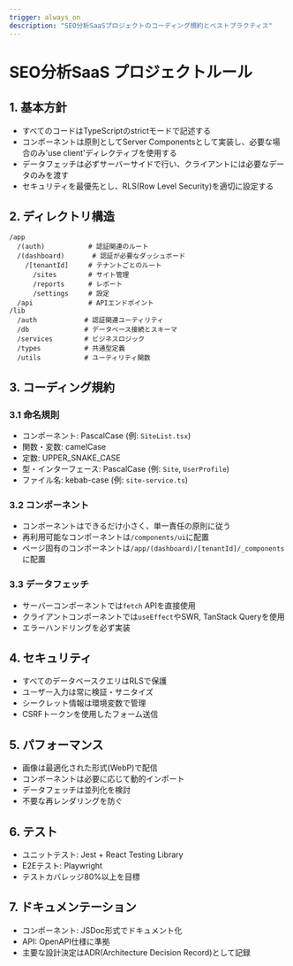 ```yaml
---
trigger: always_on
description: "SEO分析SaaSプロジェクトのコーディング規約とベストプラクティス"
---
```


# SEO分析SaaS プロジェクトルール

## 1. 基本方針

- すべてのコードはTypeScriptのstrictモードで記述する
- コンポーネントは原則としてServer Componentsとして実装し、必要な場合のみ'use client'ディレクティブを使用する
- データフェッチは必ずサーバーサイドで行い、クライアントには必要なデータのみを渡す
- セキュリティを最優先とし、RLS(Row Level Security)を適切に設定する

## 2. ディレクトリ構造

```
/app
  /(auth)           # 認証関連のルート
  /(dashboard)       # 認証が必要なダッシュボード
    /[tenantId]     # テナントごとのルート
      /sites        # サイト管理
      /reports      # レポート
      /settings     # 設定
  /api              # APIエンドポイント
/lib
  /auth            # 認証関連ユーティリティ
  /db              # データベース接続とスキーマ
  /services        # ビジネスロジック
  /types           # 共通型定義
  /utils           # ユーティリティ関数
```

## 3. コーディング規約

### 3.1 命名規則

- コンポーネント: PascalCase (例: `SiteList.tsx`)
- 関数・変数: camelCase
- 定数: UPPER_SNAKE_CASE
- 型・インターフェース: PascalCase (例: `Site`, `UserProfile`)
- ファイル名: kebab-case (例: `site-service.ts`)

### 3.2 コンポーネント

- コンポーネントはできるだけ小さく、単一責任の原則に従う
- 再利用可能なコンポーネントは`/components/ui`に配置
- ページ固有のコンポーネントは`/app/(dashboard)/[tenantId]/_components`に配置

### 3.3 データフェッチ

- サーバーコンポーネントでは`fetch` APIを直接使用
- クライアントコンポーネントでは`useEffect`やSWR, TanStack Queryを使用
- エラーハンドリングを必ず実装

## 4. セキュリティ

- すべてのデータベースクエリはRLSで保護
- ユーザー入力は常に検証・サニタイズ
- シークレット情報は環境変数で管理
- CSRFトークンを使用したフォーム送信

## 5. パフォーマンス

- 画像は最適化された形式(WebP)で配信
- コンポーネントは必要に応じて動的インポート
- データフェッチは並列化を検討
- 不要な再レンダリングを防ぐ

## 6. テスト

- ユニットテスト: Jest + React Testing Library
- E2Eテスト: Playwright
- テストカバレッジ80%以上を目標

## 7. ドキュメンテーション

- コンポーネント: JSDoc形式でドキュメント化
- API: OpenAPI仕様に準拠
- 主要な設計決定はADR(Architecture Decision Record)として記録
